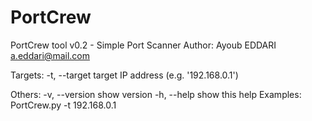 # PortCrew
PortCrew tool v0.2 - Simple Port Scanner
Author: Ayoub EDDARI a.eddari@mail.com

Targets:
     -t, --target    target IP address (e.g. '192.168.0.1')

Others:
     -v, --version   show version
     -h, --help      show this help
Examples:
     PortCrew.py -t 192.168.0.1

